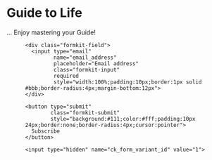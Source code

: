 # Guide to Life
...
Enjoy mastering your Guide!
<script async data-uid="4e0e09dbdb" src="https://virtusguide.kit.com/4e0e09dbdb/index.js"></script><script async data-uid="4e0e09dbdb" src="https://virtusguide.kit.com/4e0e09dbdb/index.js"></script>
<div style="max-width:420px;margin:auto">
  <script src="https://f.convertkit.com/ckjs/ck.5.js"></script>

  <form action="https://app.convertkit.com/forms/8192920/subscriptions"
        method="post"
        class="seva-form formkit-form"
        data-sv-form="8192920"
        data-uid="4e0e09dbdb"
        data-format="inline"
        data-version="5">

    <div class="formkit-field">
      <input type="email"
             name="email_address"
             placeholder="Email address"
             class="formkit-input"
             required
             style="width:100%;padding:10px;border:1px solid #bbb;border-radius:4px;margin-bottom:12px">
    </div>

    <button type="submit"
            class="formkit-submit"
            style="background:#111;color:#fff;padding:10px 24px;border:none;border-radius:4px;cursor:pointer">
      Subscribe
    </button>

    <input type="hidden" name="ck_form_variant_id" value="1">
  </form>
</div>
